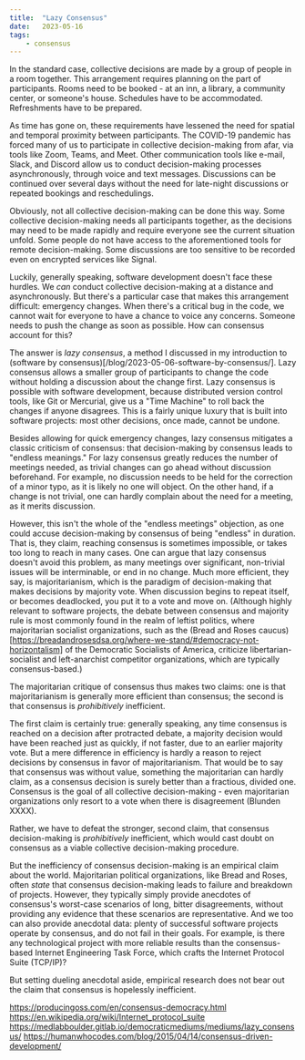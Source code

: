 ```yaml
---
title:  "Lazy Consensus"
date:   2023-05-16
tags:
	- consensus
---
```


In the standard case, collective decisions are made by a group of people in a room together. This arrangement requires planning on the part of participants. Rooms need to be booked - at an inn, a library, a community center, or someone's house. Schedules have to be accommodated. Refreshments have to be prepared.

As time has gone on, these requirements have lessened the need for spatial and temporal proximity between participants. The COVID-19 pandemic has forced many of us to participate in collective decision-making from afar, via tools like Zoom, Teams, and Meet. Other communication tools like e-mail, Slack, and Discord allow us to conduct decision-making processes asynchronously, through voice and text messages. Discussions can be continued over several days without the need for late-night discussions or repeated bookings and reschedulings.

Obviously, not all collective decision-making can be done this way. Some collective decision-making needs all participants together, as the decisions may need to be made rapidly and require everyone see the current situation unfold. Some people do not have access to the aforementioned tools for remote decision-making. Some discussions are too sensitive to be recorded even on encrypted services like Signal.

Luckily, generally speaking, software development doesn't face these hurdles. We *can* conduct collective decision-making at a distance and asynchronously. But there's a particular case that makes this arrangement difficult: emergency changes. When there's a critical bug in the code, we cannot wait for everyone to have a chance to voice any concerns. Someone needs to push the change as soon as possible. How can consensus account for this?

The answer is *lazy consensus*, a method I discussed in my introduction to (software by consensus)[/blog/2023-05-06-software-by-consensus/]. Lazy consensus allows a smaller group of participants to change the code without holding a discussion about the change first. Lazy consensus is possible with software development, because distributed version control tools, like Git or Mercurial, give us a "Time Machine" to roll back the changes if anyone disagrees. This is a fairly unique luxury that is built into software projects: most other decisions, once made, cannot be undone.

Besides allowing for quick emergency changes, lazy consensus mitigates a classic criticism of consensus: that decision-making by consensus leads to "endless meanings." For lazy consensus greatly reduces the number of meetings needed, as trivial changes can go ahead without discussion beforehand. For example, no discussion needs to be held for the correction of a minor typo, as it is likely no one will object. On the other hand, if a change is not trivial, one can hardly complain about the need for a meeting, as it merits discussion.

However, this isn't the whole of the "endless meetings" objection, as one could accuse decision-making by consensus of being "endless" in duration. That is, they claim, reaching consensus is sometimes impossible, or takes too long to reach in many cases. One can argue that lazy consensus doesn't avoid this problem, as many meetings over significant, non-trivial issues will be interminable, or end in no change. Much more efficient, they say, is majoritarianism, which is the paradigm of decision-making that makes decisions by majority vote. When discussion begins to repeat itself, or becomes deadlocked, you put it to a vote and move on. (Although highly relevant to software projects, the debate between consensus and majority rule is most commonly found in the realm of leftist politics, where majoritarian socialist organizations, such as the (Bread and Roses caucus)[https://breadandrosesdsa.org/where-we-stand/#democracy-not-horizontalism] of the Democratic Socialists of America, criticize libertarian-socialist and left-anarchist competitor organizations, which are typically consensus-based.)

The majoritarian critique of consensus thus makes two claims: one is that majoritarianism is generally more efficient than consensus; the second is that consensus is *prohibitively* inefficient. 

The first claim is certainly true: generally speaking, any time consensus is reached on a decision after protracted debate, a majority decision would have been reached just as quickly, if not faster, due to an earlier majority vote. But a mere difference in efficiency is hardly a reason to reject decisions by consensus in favor of majoritarianism. That would be to say that consensus was without value, something the majoritarian can hardly claim, as a consensus decision is surely better than a fractious, divided one. Consensus is the goal of all collective decision-making - even majoritarian organizations only resort to a vote when there is disagreement (Blunden XXXX).

Rather, we have to defeat the stronger, second claim, that consensus decision-making is *prohibitively* inefficient, which would cast doubt on consensus as a viable collective decision-making procedure. 

But the inefficiency of consensus decision-making is an empirical claim about the world. Majoritarian political organizations, like Bread and Roses, often *state* that consensus decision-making leads to failure and breakdown of projects. However, they typically simply provide anecdotes of consensus's worst-case scenarios of long, bitter disagreements, without providing any evidence that these scenarios are representative. And we too can also provide anecdotal data: plenty of successful software projects operate by consensus, and do not fail in their goals. For example, is there any technological project with more reliable results than the consensus-based Internet Engineering Task Force, which crafts the Internet Protocol Suite (TCP/IP)? 

But setting dueling anecdotal aside, empirical research does not bear out the claim that consensus is hopelessly inefficient.

https://producingoss.com/en/consensus-democracy.html
https://en.wikipedia.org/wiki/Internet_protocol_suite
https://medlabboulder.gitlab.io/democraticmediums/mediums/lazy_consensus/
https://humanwhocodes.com/blog/2015/04/14/consensus-driven-development/